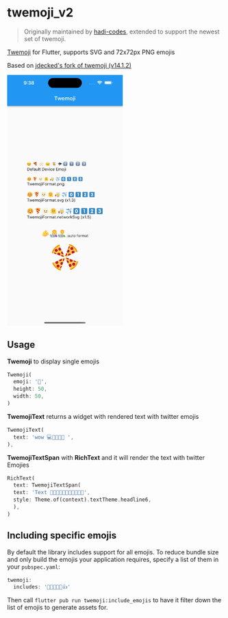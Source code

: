 # twemoji_v2
> Originally maintained by [hadi-codes](https://github.com/hadi-codes), extended to support the newest set of twemoji.

[Twemoji](https://twemoji.twitter.com/) for Flutter, supports SVG and 72x72px PNG emojis

Based on [jdecked's fork of twemoji (v14.1.2)](https://github.com/jdecked/twemoji)

<img src="https://raw.githubusercontent.com/DynxstyGIT/twemoji_v2/main/art/1.png" width=270>

## Usage

**Twemoji** to display single emojis

```dart
Twemoji(
  emoji: '🍕',
  height: 50,
  width: 50,
)
```

**TwemojiText** returns a widget with rendered text with twitter emojis

```dart
TwemojiText(
  text: 'wow 💻👩‍💻👨‍💻 ',
),
```

**TwemojiTextSpan** with **RichText** and it will render the text with twitter Emojies

```dart
RichText(
  text: TwemojiTextSpan(
  text: 'Text 🍕🍔🌭🍿🧂🥓🥨🥐🍞🥞🥞',
  style: Theme.of(context).textTheme.headline6,
  ),
)
```

## Including specific emojis

By default the library includes support for all emojis. To reduce bundle size and only build the emojis your application requires, specify a list of them in your `pubspec.yaml`:

```dart
twemoji:
  includes: '👩‍👩‍👧‍👧👏👍'
```

Then call `flutter pub run twemoji:include_emojis` to have it filter down the list of emojis to generate assets for.
